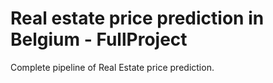 # Real estate price prediction in Belgium - FullProject
Complete pipeline of Real Estate price prediction. 
